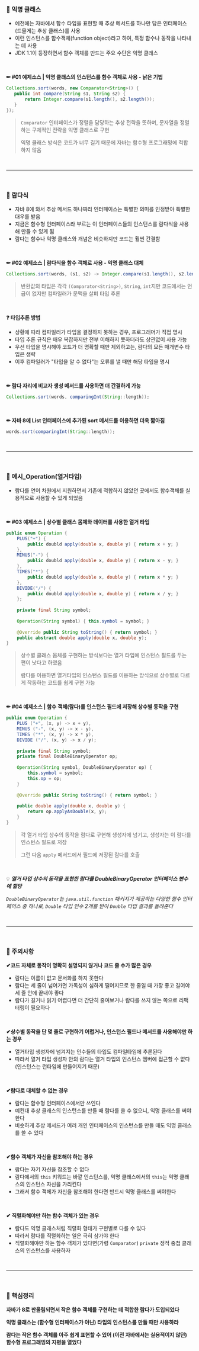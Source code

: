 ### 📖 익명 클래스

- 예전에는 자바에서 함수 타입을 표현할 때 추상 메서드를 하나만 담은 인터페이스(드물게는 추상 클래스)를 사용
- 이런 인스턴스를 함수객체(function object)라고 하여, 특정 함수나 동작을 나타내는 데 사용
- JDK 1.1이 등장하면서 함수 객체를 만드는 주요 수단은 익명 클래스

<br>

**✏ #01 예제소스 | 익명 클래스의 인스턴스를 함수 객체로 사용 - 낡은 기법**

```java
Collections.sort(words, new Comparator<String>() {
   public int compare(String s1, String s2) {
       return Integer.compare(s1.length(), s2.length());
   } 
});
```

>`Comparator` 인터페이스가 정렬을 담당하는 추상 전략을 뜻하며, 문자열을 정렬하는 구체적인 전략을 익명 클래스로 구현
>
>익명 클래스 방식은 코드가 너무 길기 때문에 자바는 함수형 프로그래밍에 적합하지 않음

<br>

---

<br>

### 🔎 람다식

- 자바 8에 와서 추상 메서드 하나짜리 인터페이스는 특별한 의미를 인정받아 특별한 대우를 받음
- 지금은 함수형 인터페이스라 부르는 이 인터페이스들의 인스턴스를 람다식을 사용해 만들 수 있게 됨
- 람다는 함수나 익명 클래스와 개념은 비슷하지만 코드는 훨씬 간결함

<br>

**✏ #02 예제소스 | 람다식을 함수 객체로 사용 - 익명 클래스 대체**

```java
Collections.sort(words, (s1, s2) -> Integer.compare(s1.length(), s2.length()));
```

>반환값의 타입은 각각 `(Comparator<String>)`, `String`, `int`지만 코드에서는 언급이 없지만 컴파일러가 문맥을 살펴 타입 추론

<br>

**❓ 타입추론 방법** 

- 상황에 따라 컴파일러가 타입을 결정하지 못하는 경우, 프로그래머가 직접 명시
- 타입 추론 규칙은 매우 복잡하지만 전부 이해하지 못하더라도 상관없이 사용 가능
- 우선 타입을 명시해야 코드가 더 명확할 때만 제외하고는, 람다의 모든 매개변수 타입은 생략
- 이후 컴파일러가 "타입을 알 수 없다"는 오류를 낼 때만 해당 타입을 명시

<br>

**✏ 람다 자리에 비교자 생성 메서드를 사용하면 더 간결하게 가능** 

```java
Collections.sort(words, comparingInt(String::length));
```

<br>

**✏ 자바 8에 List 인터페이스에 추가된 sort 메서드를 이용하면 더욱 짧아짐**

```java
words.sort(comparingInt(String::length));
```

<br>

---

<br>

### 📝 예시_Operation(열거타입)

- 람다를 언어 차원에서 지원하면서 기존에 적합하지 않았던 곳에서도 함수객체를 실용적으로 사용할 수 있게 되었음

<br>

**✏ #03 예제소스 | 상수별 클래스 몸체와 데이터를 사용한 열거 타입**

```java
public enum Operation {
    PLUS("+") {
		public doubld apply(double x, double y) { return x + y; }
    },
    MINUS("-") {
        public doubld apply(double x, double y) { return x - y; }
    },
    TIMES("*") {
        public doubld apply(double x, double y) { return x * y; }
    },
    DIVIDE("/") {
        public doubld apply(double x, double y) { return x / y; }
    };
    
    private final String symbol;
    
    Operation(String symbol) { this.symbol = symbol; }
    
    @Override public String toString() { return symbol; }
    public abstract double apply(double x, double y);
}
```

>상수별 클래스 몸체를 구현하는 방식보다는 열거 타입에 인스턴스 필드를 두는 편이 낫다고 하였음
>
>람다를 이용하면 열거타입의 인스턴스 필드를 이용하는 방식으로 상수별로 다르게 작동하는 코드를 쉽게 구현 가능

<br>

**✏ #04 예제소스 | 함수 객체(람다)를 인스턴스 필드에 저장해 상수별 동작을 구현**

```java
public enum Operation {
    PLUS ("+", (x, y) -> x + y),
    MINUS ("-", (x, y) -> x - y),
    TIMES ("*", (x, y) -> x * y),
    DIVIDE ("/", (x, y) -> x / y);
    
    private final String symbol;
    private final DoubleBinaryOperator op;
    
    Operation(String symbol, DoubleBinaryOperator op) {
        this.symbol = symbol;
        this.op = op;
    }
    
    @Override public String toString() { return symbol; }
    
    public double apply(double x, double y) {
        return op.applyAsDouble(x, y);
    }
}
```

>각 열거 타입 상수의 동작을 람다로 구현해 생성자에 넘기고, 생성자는 이 람다를 인스턴스 필드로 저장
>
>그런 다음 `apply` 메서드에서 필드에 저장된 람다를 호출

<br>

💡 ***열거 타입 상수의 동작을 표현한 람다를 DoubleBinaryOperator 인터페이스 변수에 할당***

 *`DoubleBinaryOperator`는 `java.util.function` 패키지가 제공하는 다양한 함수 인터페이스 중 하나로, `Double` 타입 인수 2개를 받아 `Double` 타입 결과를 돌려준다*

<br>

---

<br>

### 🤔 주의사항

**✔코드 자체로 동작이 명확히 설명되지 않거나 코드 줄 수가 많은 경우**

- 람다는 이름이 없고 문서화를 하지 못한다
- 람다는 세 줄이 넘어가면 가독성이 심하게 떨어지므로 한 줄일 때 가장 좋고 길어야 세 줄 안에 끝내야 좋다
- 람다가 길거나 읽기 어렵다면 더 간단히 줄여보거나 람다를 쓰지 않는 쪽으로 리팩터링이 필요하다

<br>

**✔상수별 동작을 단 몇 줄로 구현하기 어렵거나, 인스턴스 필드나 메서드를 사용해야만 하는 경우**

- 열거타입 생성자에 넘겨지는 인수들의 타입도 컴파일타임에 추론된다
- 따라서 열거 타입 생성자 안의 람다는 열거 타입의 인스턴스 멤버에 접근할 수 없다 (인스턴스는 런타임에 만들어지기 때문)

<br>

**✔람다로 대체할 수 없는 경우**

- 람다는 함수형 인터페이스에서만 쓰인다
- 예컨대 추상 클래스의 인스턴스를 만들 때 람다를 쓸 수 없으니, 익명 클래스를 써야 한다
- 비슷하게 추상 메서드가 여러 개인 인터페이스의 인스턴스를 만들 때도 익명 클래스를 쓸 수 있다

<br>

**✔함수 객체가 자신을 참조해야 하는 경우**

- 람다는 자기 자신을 참조할 수 없다
- 람다에서의 `this` 키워드는 바깥 인스턴스를, 익명 클래스에서의 `this`는 익명 클래스의 인스턴스 자신을 가리킨다
- 그래서 함수 객체가 자신을 참조해야 한다면 반드시 익명 클래스를 써야한다

<br>

**✔ 직렬화해야만 하는 함수 객체가 있는 경우**

- 람다도 익명 클래스처럼 직렬화 형태가 구현별로 다를 수 있다
- 따라서 람다를 직렬화하는 일은 극히 삼가야 한다
- 직렬화해야만 하는 함수 객체가 있다면(가령 `Comparator`) `private` 정적 중첩 클래스의 인스턴스를 사용하자

<br>

---

<br>

### 📌 핵심정리

**자바가 8로 판올림되면서 작은 함수 객체를 구현하는 데 적합한 람다가 도입되었다**

**익명 클래스는 (함수형 인터페이스가 아닌) 타입의 인스턴스를 만들 때만 사용하라**

**람다는 작은 함수 객체를 아주 쉽게 표현할 수 있어 (이전 자바에서는 실용적이지 않던) 함수형 프로그래밍의 지평을 열었다**

<br>

